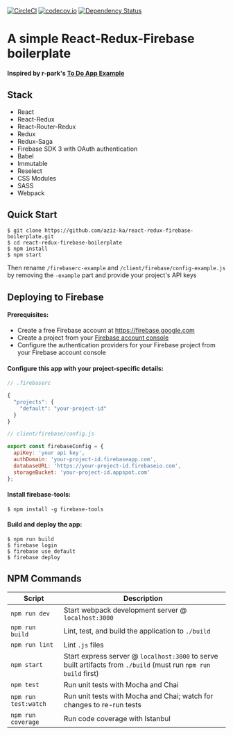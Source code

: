 [![CircleCI](https://circleci.com/gh/aziz-ka/react-redux-firebase-boilerplate.svg?style=shield)](http://circleci.com/gh/aziz-ka/react-redux-firebase-boilerplate)
[![codecov.io](http://codecov.io/github/aziz-ka/react-redux-firebase-boilerplate/coverage.svg?branch=master)](http://codecov.io/github/aziz-ka/react-redux-firebase-boilerplate?branch=master)
[![Dependency Status](http://david-dm.org/aziz-ka/react-redux-firebase-boilerplate/dev-status.svg)](https://david-dm.org/aziz-ka/react-redux-firebase-boilerplate?type=dev)


# A simple React-Redux-Firebase boilerplate

#### Inspired by r-park's [To Do App Example](https://github.com/r-park/todo-redux-saga)


## Stack

- React
- React-Redux
- React-Router-Redux
- Redux
- Redux-Saga
- Firebase SDK 3 with OAuth authentication
- Babel
- Immutable
- Reselect
- CSS Modules
- SASS
- Webpack


## Quick Start

```shell
$ git clone https://github.com/aziz-ka/react-redux-firebase-boilerplate.git
$ cd react-redux-firebase-boilerplate
$ npm install
$ npm start
```
Then rename `/firebaserc-example` and `/client/firebase/config-example.js` by removing the `-example` part and provide your project's API keys

## Deploying to Firebase
#### Prerequisites:
- Create a free Firebase account at https://firebase.google.com
- Create a project from your [Firebase account console](https://console.firebase.google.com)
- Configure the authentication providers for your Firebase project from your Firebase account console

#### Configure this app with your project-specific details:
```javascript
// .firebaserc

{
  "projects": {
    "default": "your-project-id"
  }
}
```
```javascript
// client/firebase/config.js

export const firebaseConfig = {
  apiKey: 'your api key',
  authDomain: 'your-project-id.firebaseapp.com',
  databaseURL: 'https://your-project-id.firebaseio.com',
  storageBucket: 'your-project-id.appspot.com'
};
```

#### Install firebase-tools:
```shell
$ npm install -g firebase-tools
```

#### Build and deploy the app:
```shell
$ npm run build
$ firebase login
$ firebase use default
$ firebase deploy
```


## NPM Commands

|Script|Description|
|---|---|
|`npm run dev`|Start webpack development server @ `localhost:3000`|
|`npm run build`|Lint, test, and build the application to `./build`|
|`npm run lint`|Lint `.js` files|
|`npm start`|Start express server @ `localhost:3000` to serve built artifacts from `./build` (must run `npm run build` first)|
|`npm test`|Run unit tests with Mocha and Chai|
|`npm run test:watch`|Run unit tests with Mocha and Chai; watch for changes to re-run tests|
|`npm run coverage`|Run code coverage with Istanbul|
